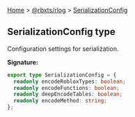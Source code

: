 [Home](./index.md) &gt; [@rbxts/rlog](./rlog.md) &gt; [SerializationConfig](./rlog.serializationconfig.md)

## SerializationConfig type

Configuration settings for serialization.

**Signature:**

```typescript
export type SerializationConfig = {
  readonly encodeRobloxTypes: boolean;
  readonly encodeFunctions: boolean;
  readonly deepEncodeTables: boolean;
  readonly encodeMethod: string;
};
```
